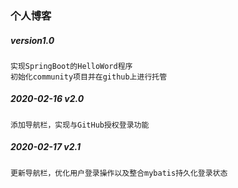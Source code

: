 ### 个人博客
##### version1.0
    实现SpringBoot的HelloWord程序
    初始化community项目并在github上进行托管
##### 2020-02-16 v2.0
    添加导航栏，实现与GitHub授权登录功能
##### 2020-02-17  v2.1
    更新导航栏，优化用户登录操作以及整合mybatis持久化登录状态
    
    
